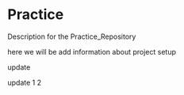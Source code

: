 # Practice
Description for the Practice_Repository

here we will be add information about project setup

update

update 1 2